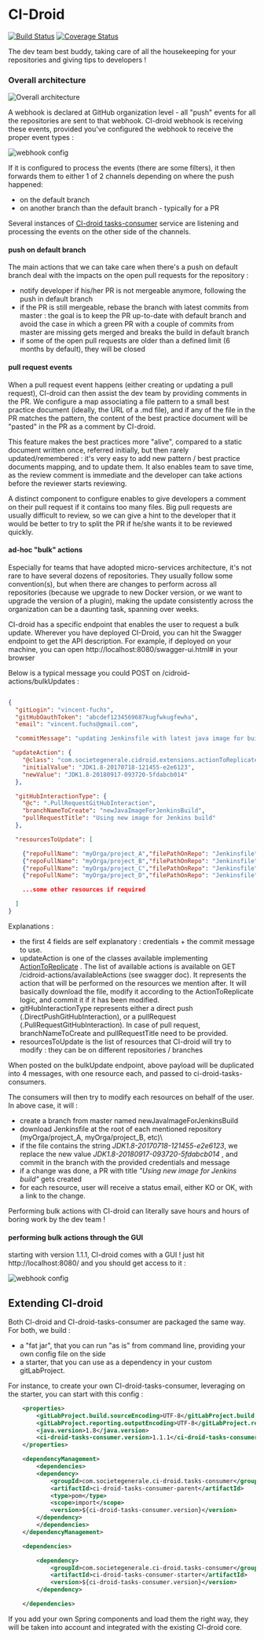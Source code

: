 # CI-Droid

[![Build Status](https://travis-ci.org/societe-generale/ci-droid.svg?branch=master)](https://travis-ci.org/societe-generale/ci-droid) [![Coverage Status](https://coveralls.io/repos/github/societe-generale/ci-droid/badge.svg?branch=master)](https://coveralls.io/github/societe-generale/ci-droid?branch=master)

The dev team best buddy, taking care of all the housekeeping for your repositories and giving tips to developers !

### Overall architecture

![Overall architecture](./docs/overallArchitecture.png)

A webhook is declared at GitHub organization level - all "push" events for all the repositories are sent to that webhook.
CI-droid webhook is receiving these events, provided you've configured the webhook to receive the proper event types :

![webhook config](./docs/webhookEventsConfig.png)

If it is configured to process the events (there are some filters), it then forwards them to either 1 of 2 channels depending on where the push happened:

- on the default branch
- on another branch than the default branch - typically for a PR

Several instances of [CI-droid tasks-consumer](https://github.com/societe-generale/ci-droid-tasks-consumer) service are listening and processing the events on the other side of the channels.

#### push on default branch

The main actions that we can take care when there's a push on default branch deal with the impacts on the open pull requests for the repository :

- notify developer if his/her PR is not mergeable anymore, following the push in default branch
- if the PR is still mergeable, rebase the branch with latest commits from master : the goal is to keep the PR up-to-date with default branch and avoid the case in which a green PR with a couple of commits from master are missing gets merged and breaks the build in default branch
- if some of the open pull requests are older than a defined limit (6 months by default), they will be closed

#### pull request events

When a pull request event happens (either creating or updating a pull request), CI-droid can then assist the dev team by providing comments in the PR.
We configure a map associating a file pattern to a small best practice document (ideally, the URL of a .md file), and if any of the file in the PR matches the pattern, the content of the best practice document will be "pasted" in the PR as a comment by CI-droid.

This feature makes the best practices more "alive", compared to a static document written once, referred initially, but then rarely updated/remembered : it's very easy to add new pattern / best practice documents mapping, and to update them.
It also enables team to save time, as the review comment is immediate and the developer can take actions before the reviewer starts reviewing.

A distinct component to configure enables to give developers a comment on their pull request if it contains too many files. Big pull requests are usually difficult to review, so we can give a hint to the developer that it would be better to try to split the PR if he/she wants it to be reviewed quickly.

#### ad-hoc "bulk" actions

Especially for teams that have adopted micro-services architecture, it's not rare to have several dozens of repositories.
They usually follow some convention(s), but when there are changes to perform across all repositories (because we upgrade to new Docker version, or we want to upgrade the version of a plugin), making the update consistently across the organization can be a daunting task, spanning over weeks.

CI-droid has a specific endpoint that enables the user to request a bulk update. Wherever you have deployed CI-Droid, you can hit the Swagger endpoint to get the API description.
For example, if deployed on your machine, you can open http://localhost:8080/swagger-ui.html# in your browser

Below is a typical message you could POST on /cidroid-actions/bulkUpdates :

```json

{
  "gitLogin": "vincent-fuchs",
  "gitHubOauthToken": "abcdef1234569687kugfwkugfewha",
  "email": "vincent.fuchs@gmail.com",

  "commitMessage": "updating Jenkinsfile with latest java image for build",

 "updateAction": {
    "@class": "com.societegenerale.cidroid.extensions.actionToReplicate.SimpleReplaceAction",
    "initialValue": "JDK1.8-20170718-121455-e2e6123",
    "newValue": "JDK1.8-20180917-093720-5fdabcb014"
  },

  "gitHubInteractionType": {
    "@c": ".PullRequestGitHubInteraction",
    "branchNameToCreate": "newJavaImageForJenkinsBuild",
    "pullRequestTitle": "Using new image for Jenkins build"
  },

  "resourcesToUpdate": [

	{"repoFullName": "myOrga/project_A","filePathOnRepo": "Jenkinsfile","branchName": "master"},
	{"repoFullName": "myOrga/project_B","filePathOnRepo": "Jenkinsfile","branchName": "master"},
	{"repoFullName": "myOrga/project_C","filePathOnRepo": "Jenkinsfile","branchName": "master"},
	{"repoFullName": "myOrga/project_D","filePathOnRepo": "Jenkinsfile","branchName": "master"}

    ...some other resources if required

  ]
}
```

Explanations :

- the first 4 fields are self explanatory : credentials + the commit message to use.
- updateAction is one of the classes available implementing [ActionToReplicate](https://github.com/societe-generale/ci-droid-internal-api/blob/73acab2178c81803f17a542cf98b60aa3397547a/src/main/java/com/societegenerale/cidroid/api/actionToReplicate/ActionToReplicate.java) . The list of available actions is available on GET /cidroid-actions/availableActions (see swagger doc).
  It represents the action that will be performed on the resources we mention after. It will basically download the file, modify it according to the ActionToReplicate logic, and commit it if it has been modified.
- gitHubInteractionType represents either a direct push (.DirectPushGitHubInteraction), or a pullRequest (.PullRequestGitHubInteraction). In case of pull request, branchNameToCreate and pullRequestTitle need to be provided.
- resourcesToUpdate is the list of resources that CI-droid will try to modify : they can be on different repositories / branches

When posted on the bulkUpdate endpoint, above payload will be duplicated into 4 messages, with one resource each, and passed to ci-droid-tasks-consumers.

The consumers will then try to modify each resources on behalf of the user. In above case, it will :

- create a branch from master named newJavaImageForJenkinsBuild
- download Jenkinsfile at the root of each mentioned repository (myOrga/project_A, myOrga/project_B, etc)\
- if the file contains the string _JDK1.8-20170718-121455-e2e6123_, we replace the new value _JDK1.8-20180917-093720-5fdabcb014_ , and commit in the branch with the provided credentials and message
- if a change was done, a PR with title _"Using new image for Jenkins build"_ gets created
- for each resource, user will receive a status email, either KO or OK, with a link to the change.

Performing bulk actions with CI-droid can literally save hours and hours of boring work by the dev team !

#### performing bulk actions through the GUI

starting with version 1.1.1, CI-droid comes with a GUI ! just hit http://localhost:8080/ and you should get access to it :

![webhook config](./docs/ciDroidUI.png)

## Extending CI-droid

Both CI-droid and CI-droid-tasks-consumer are packaged the same way. For both, we build :

- a "fat jar", that you can run "as is" from command line, providing your own config file on the side
- a starter, that you can use as a dependency in your custom gitLabProject.

For instance, to create your own CI-droid-tasks-consumer, leveraging on the starter, you can start with this config :

```xml
    <properties>
        <gitLabProject.build.sourceEncoding>UTF-8</gitLabProject.build.sourceEncoding>
        <gitLabProject.reporting.outputEncoding>UTF-8</gitLabProject.reporting.outputEncoding>
        <java.version>1.8</java.version>
        <ci-droid-tasks-consumer.version>1.1.1</ci-droid-tasks-consumer.version>
    </properties>

    <dependencyManagement>
        <dependencies>
        <dependency>
            <groupId>com.societegenerale.ci-droid.tasks-consumer</groupId>
            <artifactId>ci-droid-tasks-consumer-parent</artifactId>
            <type>pom</type>
            <scope>import</scope>
            <version>${ci-droid-tasks-consumer.version}</version>
        </dependency>
        </dependencies>
    </dependencyManagement>

    <dependencies>

        <dependency>
            <groupId>com.societegenerale.ci-droid.tasks-consumer</groupId>
            <artifactId>ci-droid-tasks-consumer-starter</artifactId>
            <version>${ci-droid-tasks-consumer.version}</version>
        </dependency>

    </dependencies>
```

If you add your own Spring components and load them the right way, they will be taken into account and integrated with the existing CI-droid core.
